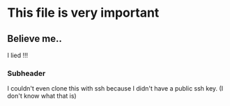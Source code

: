 # This file is very important 

## Believe me..

I lied
!!!

### Subheader

I couldn't even clone this with ssh because I didn't have a public ssh key.
(I don't know what that is)
